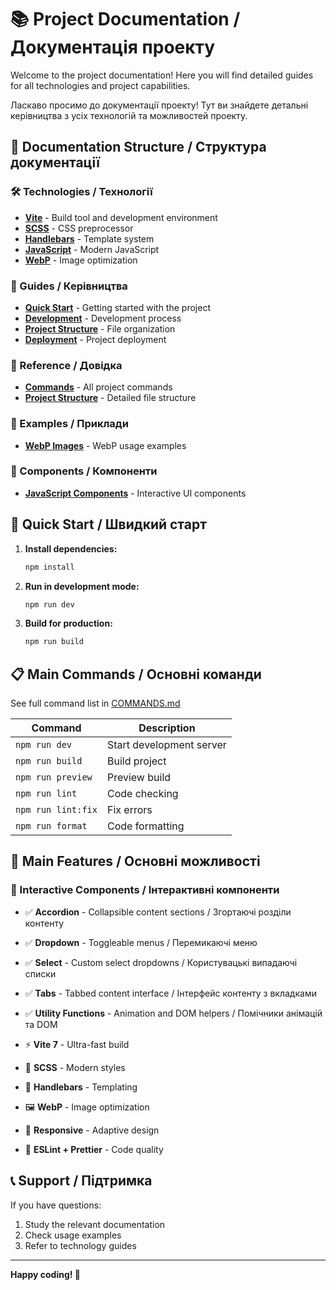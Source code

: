 # 📚 Project Documentation / Документація проекту

Welcome to the project documentation! Here you will find detailed guides for all technologies and project capabilities.

Ласкаво просимо до документації проекту! Тут ви знайдете детальні керівництва з усіх технологій та можливостей проекту.

## 📁 Documentation Structure / Структура документації

### 🛠️ Technologies / Технології
- **[Vite](technologies/VITE.md)** - Build tool and development environment
- **[SCSS](technologies/SCSS.md)** - CSS preprocessor
- **[Handlebars](technologies/HANDLEBARS.md)** - Template system
- **[JavaScript](technologies/JAVASCRIPT.md)** - Modern JavaScript
- **[WebP](WEBP_GUIDE.md)** - Image optimization

### 📖 Guides / Керівництва
- **[Quick Start](guides/QUICK_START.md)** - Getting started with the project
- **[Development](guides/DEVELOPMENT.md)** - Development process
- **[Project Structure](guides/PROJECT_STRUCTURE.md)** - File organization
- **[Deployment](guides/DEPLOYMENT.md)** - Project deployment

### 📁 Reference / Довідка
- **[Commands](COMMANDS.md)** - All project commands
- **[Project Structure](PROJECT_STRUCTURE_CENTRAL.md)** - Detailed file structure

### 🎯 Examples / Приклади
- **[WebP Images](examples/WEBP_EXAMPLES.md)** - WebP usage examples

### 🧩 Components / Компоненти
- **[JavaScript Components](components/README.md)** - Interactive UI components

## 🚀 Quick Start / Швидкий старт

1. **Install dependencies:**
   ```bash
   npm install
   ```

2. **Run in development mode:**
   ```bash
   npm run dev
   ```

3. **Build for production:**
   ```bash
   npm run build
   ```

## 📋 Main Commands / Основні команди

See full command list in [COMMANDS.md](./COMMANDS.md)

| Command | Description |
|---------|----------|
| `npm run dev` | Start development server |
| `npm run build` | Build project |
| `npm run preview` | Preview build |
| `npm run lint` | Code checking |
| `npm run lint:fix` | Fix errors |
| `npm run format` | Code formatting |

## 🎨 Main Features / Основні можливості

### 🧩 Interactive Components / Інтерактивні компоненти
- ✅ **Accordion** - Collapsible content sections / Згортаючі розділи контенту
- ✅ **Dropdown** - Toggleable menus / Перемикаючі меню
- ✅ **Select** - Custom select dropdowns / Користувацькі випадаючі списки
- ✅ **Tabs** - Tabbed content interface / Інтерфейс контенту з вкладками
- ✅ **Utility Functions** - Animation and DOM helpers / Помічники анімацій та DOM

- ⚡ **Vite 7** - Ultra-fast build
- 🎨 **SCSS** - Modern styles
- 📄 **Handlebars** - Templating
- 🖼️ **WebP** - Image optimization
- 📱 **Responsive** - Adaptive design
- 🔧 **ESLint + Prettier** - Code quality

## 📞 Support / Підтримка

If you have questions:

1. Study the relevant documentation
2. Check usage examples
3. Refer to technology guides

---

**Happy coding! 🚀**
